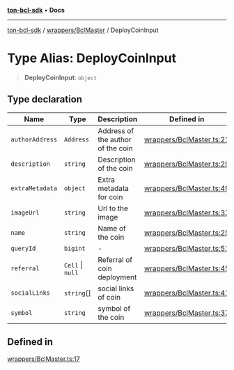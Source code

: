 [**ton-bcl-sdk**](../../../README.md) • **Docs**

***

[ton-bcl-sdk](../../../README.md) / [wrappers/BclMaster](../README.md) / DeployCoinInput

# Type Alias: DeployCoinInput

> **DeployCoinInput**: `object`

## Type declaration

| Name | Type | Description | Defined in |
| ------ | ------ | ------ | ------ |
| `authorAddress` | `Address` | Address of the author of the coin | [wrappers/BclMaster.ts:21](https://github.com/ton-fun-tech/ton-bcl-sdk/blob/64dd7b20da5f56f7ea4c5b48591cd0c0026f6ac1/src/wrappers/BclMaster.ts#L21) |
| `description` | `string` | Description of the coin | [wrappers/BclMaster.ts:29](https://github.com/ton-fun-tech/ton-bcl-sdk/blob/64dd7b20da5f56f7ea4c5b48591cd0c0026f6ac1/src/wrappers/BclMaster.ts#L29) |
| `extraMetadata` | `object` | Extra metadata for coin | [wrappers/BclMaster.ts:49](https://github.com/ton-fun-tech/ton-bcl-sdk/blob/64dd7b20da5f56f7ea4c5b48591cd0c0026f6ac1/src/wrappers/BclMaster.ts#L49) |
| `imageUrl` | `string` | Url to the image | [wrappers/BclMaster.ts:33](https://github.com/ton-fun-tech/ton-bcl-sdk/blob/64dd7b20da5f56f7ea4c5b48591cd0c0026f6ac1/src/wrappers/BclMaster.ts#L33) |
| `name` | `string` | Name of the coin | [wrappers/BclMaster.ts:25](https://github.com/ton-fun-tech/ton-bcl-sdk/blob/64dd7b20da5f56f7ea4c5b48591cd0c0026f6ac1/src/wrappers/BclMaster.ts#L25) |
| `queryId` | `bigint` | - | [wrappers/BclMaster.ts:51](https://github.com/ton-fun-tech/ton-bcl-sdk/blob/64dd7b20da5f56f7ea4c5b48591cd0c0026f6ac1/src/wrappers/BclMaster.ts#L51) |
| `referral` | `Cell` \| `null` | Referral of coin deployment | [wrappers/BclMaster.ts:45](https://github.com/ton-fun-tech/ton-bcl-sdk/blob/64dd7b20da5f56f7ea4c5b48591cd0c0026f6ac1/src/wrappers/BclMaster.ts#L45) |
| `socialLinks` | `string`[] | social links of coin | [wrappers/BclMaster.ts:41](https://github.com/ton-fun-tech/ton-bcl-sdk/blob/64dd7b20da5f56f7ea4c5b48591cd0c0026f6ac1/src/wrappers/BclMaster.ts#L41) |
| `symbol` | `string` | symbol of the coin | [wrappers/BclMaster.ts:37](https://github.com/ton-fun-tech/ton-bcl-sdk/blob/64dd7b20da5f56f7ea4c5b48591cd0c0026f6ac1/src/wrappers/BclMaster.ts#L37) |

## Defined in

[wrappers/BclMaster.ts:17](https://github.com/ton-fun-tech/ton-bcl-sdk/blob/64dd7b20da5f56f7ea4c5b48591cd0c0026f6ac1/src/wrappers/BclMaster.ts#L17)
